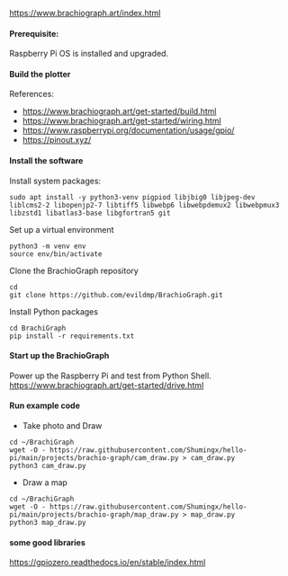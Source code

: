 https://www.brachiograph.art/index.html

#### Prerequisite:
Raspberry Pi OS is installed and upgraded.

#### Build the plotter

References:

- https://www.brachiograph.art/get-started/build.html
- https://www.brachiograph.art/get-started/wiring.html
- https://www.raspberrypi.org/documentation/usage/gpio/
- https://pinout.xyz/

#### Install the software
Install system packages:
```
sudo apt install -y python3-venv pigpiod libjbig0 libjpeg-dev liblcms2-2 libopenjp2-7 libtiff5 libwebp6 libwebpdemux2 libwebpmux3 libzstd1 libatlas3-base libgfortran5 git
```
Set up a virtual environment
```
python3 -m venv env
source env/bin/activate
```
Clone the BrachioGraph repository
```
cd
git clone https://github.com/evildmp/BrachioGraph.git
```
Install Python packages
```
cd BrachiGraph
pip install -r requirements.txt
```

#### Start up the BrachioGraph
Power up the Raspberry Pi and test from Python Shell.
https://www.brachiograph.art/get-started/drive.html

#### Run example code
- Take photo and Draw
```
cd ~/BrachiGraph
wget -O - https://raw.githubusercontent.com/Shumingx/hello-pi/main/projects/brachio-graph/cam_draw.py > cam_draw.py
python3 cam_draw.py
```

- Draw a map
```
cd ~/BrachiGraph
wget -O - https://raw.githubusercontent.com/Shumingx/hello-pi/main/projects/brachio-graph/map_draw.py > map_draw.py
python3 map_draw.py
```










#### some good libraries
https://gpiozero.readthedocs.io/en/stable/index.html
